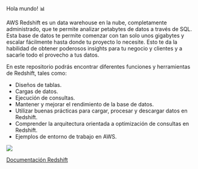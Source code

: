 Hola mundo! 📊

AWS Redshift es un data warehouse en la nube, completamente administrado, que te permite analizar petabytes de datos a través de SQL. Esta base de datos te permite comenzar con tan solo unos gigabytes y escalar fácilmente hasta donde tu proyecto lo necesite. Esto te da la habilidad de obtener poderosos insights para tu negocio y clientes y a sacarle todo el provecho a tus datos.

En este repositorio podrás encontrar diferentes funciones y herramientas de Redshift, tales como:

* Diseños de tablas.
* Cargas de datos.
* Ejecución de consultas.
* Mantener y mejorar el rendimiento de la base de datos.
* Utilizar buenas prácticas para cargar, procesar y descargar datos en Redshift.
* Comprender la arquitectura orientada a optimización de consultas en Redshift.
* Ejemplos de entorno de trabajo en AWS.


![](https://miro.medium.com/max/1400/0*rPnVfcexxcO3Ffv2.png)



[Documentación Redshift]()
